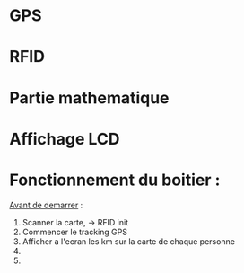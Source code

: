 # GPS

# RFID

# Partie mathematique

# Affichage LCD

# Fonctionnement du boitier :
<ins> Avant de demarrer</ins> :
1. Scanner la carte, -> RFID init 
2. Commencer le tracking GPS 
3. Afficher a l'ecran les km sur la carte de chaque personne
4. 
5. 